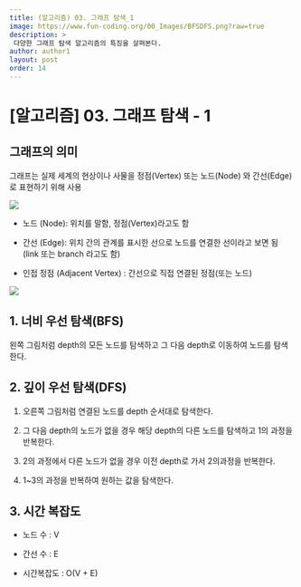 ```yaml
---
title: (알고리즘) 03. 그래프 탐색_1
image: https://www.fun-coding.org/00_Images/BFSDFS.png?raw=true
description: >
 다양한 그래프 탐색 알고리즘의 특징을 살펴본다.
author: author1
layout: post
order: 14
---
```


# [알고리즘] 03. 그래프 탐색 - 1

## 그래프의 의미

그래프는 실제 세계의 현상이나 사물을 정점(Vertex) 또는 노드(Node) 와 간선(Edge)로 표현하기 위해 사용

<img src="https://www.fun-coding.org/00_Images/graph.png?raw=true" style="max-width:100%;margin-left: auto; margin-right: auto; display: block;">

- 노드 (Node): 위치를 말함, 정점(Vertex)라고도 함

- 간선 (Edge): 위치 간의 관계를 표시한 선으로 노드를 연결한 선이라고 보면 됨 (link 또는 branch 라고도 함)

- 인접 정점 (Adjacent Vertex) : 간선으로 직접 연결된 정점(또는 노드)

<img src="https://www.fun-coding.org/00_Images/BFSDFS.png?raw=true" style="max-width:100%;margin-left: auto; margin-right: auto; display: block;">

## 1. 너비 우선 탐색(BFS)

왼쪽 그림처럼 depth의 모든 노드를 탐색하고 그 다음 depth로 이동하여 노드를 탐색한다.

## 2. 깊이 우선 탐색(DFS)

1. 오른쪽 그림처럼 연결된 노드를 depth 순서대로 탐색한다.

2. 그 다음 depth의 노드가 없을 경우 해당 depth의 다른 노드를 탐색하고 1의 과정을 반복한다.

3. 2의 과정에서 다른 노드가 없을 경우 이전 depth로 가서 2의과정을 반복한다.

4. 1~3의 과정을 반복하여 원하는 값을 탐색한다.

## 3. 시간 복잡도

- 노드 수 : V

- 간선 수 : E

- 시간복잡도 : O(V + E)
